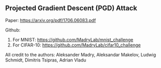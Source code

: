 ## Projected Gradient Descent (PGD) Attack

Paper: https://arxiv.org/pdf/1706.06083.pdf

Github:

1. For MNIST: https://github.com/MadryLab/mnist_challenge
2. For CIFAR-10: https://github.com/MadryLab/cifar10_challenge

All credit to the authors: Aleksander Madry, Aleksandar Makelov, Ludwig Schmidt, Dimitris Tsipras, Adrian Vladu
